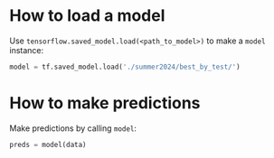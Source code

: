 # How to load a model
Use `tensorflow.saved_model.load(<path_to_model>)` to make a `model` instance:
```Python
model = tf.saved_model.load('./summer2024/best_by_test/')
```

# How to make predictions
Make predictions by calling `model`:
```Python
preds = model(data)
```